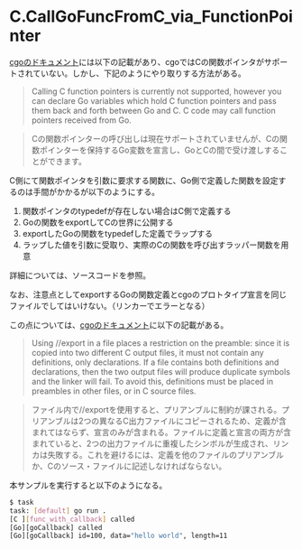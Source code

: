 # C.CallGoFuncFromC_via_FunctionPointer

[cgoのドキュメント](https://pkg.go.dev/cmd/cgo)には以下の記載があり、cgoではCの関数ポインタがサポートされていない。しかし、下記のようにやり取りする方法がある。

> Calling C function pointers is currently not supported, however you can declare Go variables which hold C function pointers and pass them back and forth between Go and C. C code may call function pointers received from Go. 

> Cの関数ポインターの呼び出しは現在サポートされていませんが、Cの関数ポインターを保持するGo変数を宣言し、GoとCの間で受け渡しすることができます。

C側にて関数ポインタを引数に要求する関数に、Go側で定義した関数を設定するのは手間がかかるが以下のようにする。

1. 関数ポインタのtypedefが存在しない場合はC側で定義する
1. Goの関数をexportしてCの世界に公開する
1. exportしたGoの関数をtypedefした定義でラップする
1. ラップした値を引数に受取り、実際のCの関数を呼び出すラッパー関数を用意

詳細については、ソースコードを参照。

なお、注意点としてexportするGoの関数定義とcgoのプロトタイプ宣言を同じファイルでしてはいけない。（リンカーでエラーとなる）

この点については、[cgoのドキュメント](https://pkg.go.dev/cmd/cgo)に以下の記載がある。

> Using //export in a file places a restriction on the preamble: since it is copied into two different C output files, it must not contain any definitions, only declarations. If a file contains both definitions and declarations, then the two output files will produce duplicate symbols and the linker will fail. To avoid this, definitions must be placed in preambles in other files, or in C source files.

> ファイル内で//exportを使用すると、プリアンブルに制約が課される。プリアンブルは2つの異なるC出力ファイルにコピーされるため、定義が含まれてはならず、宣言のみが含まれる。ファイルに定義と宣言の両方が含まれていると、2つの出力ファイルに重複したシンボルが生成され、リンカは失敗する。これを避けるには、定義を他のファイルのプリアンブルか、Cのソース・ファイルに記述しなければならない。

本サンプルを実行すると以下のようになる。

```sh
$ task
task: [default] go run .
[C ][func_with_callback] called
[Go][goCallback] called
[Go][goCallback] id=100, data="hello world", length=11
```